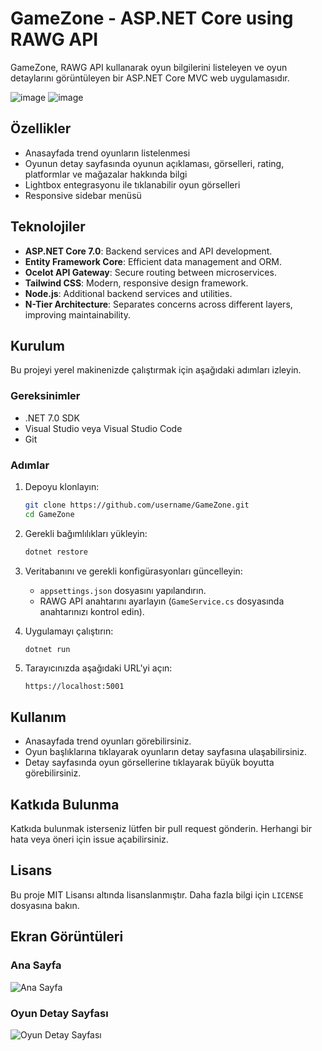 # GameZone - ASP.NET Core using RAWG API

GameZone, RAWG API kullanarak oyun bilgilerini listeleyen ve oyun detaylarını görüntüleyen bir ASP.NET Core MVC web uygulamasıdır.

![image](https://github.com/karabasnejat/GameZone/assets/62561906/63790290-f7b7-4cfc-82ef-bbdae5170d4d)
![image](https://github.com/karabasnejat/GameZone/assets/62561906/502ffd1e-95d9-468d-b319-6ce03b36d707)



## Özellikler

- Anasayfada trend oyunların listelenmesi
- Oyunun detay sayfasında oyunun açıklaması, görselleri, rating, platformlar ve mağazalar hakkında bilgi
- Lightbox entegrasyonu ile tıklanabilir oyun görselleri
- Responsive sidebar menüsü

## Teknolojiler

- **ASP.NET Core 7.0**: Backend services and API development.
- **Entity Framework Core**: Efficient data management and ORM.
- **Ocelot API Gateway**: Secure routing between microservices.
- **Tailwind CSS**: Modern, responsive design framework.
- **Node.js**: Additional backend services and utilities.
- **N-Tier Architecture**: Separates concerns across different layers, improving maintainability.

## Kurulum

Bu projeyi yerel makinenizde çalıştırmak için aşağıdaki adımları izleyin.

### Gereksinimler

- .NET 7.0 SDK
- Visual Studio veya Visual Studio Code
- Git

### Adımlar

1. Depoyu klonlayın:

    ```bash
    git clone https://github.com/username/GameZone.git
    cd GameZone
    ```

2. Gerekli bağımlılıkları yükleyin:

    ```bash
    dotnet restore
    ```

3. Veritabanını ve gerekli konfigürasyonları güncelleyin:

    - `appsettings.json` dosyasını yapılandırın.
    - RAWG API anahtarını ayarlayın (`GameService.cs` dosyasında anahtarınızı kontrol edin).

4. Uygulamayı çalıştırın:

    ```bash
    dotnet run
    ```

5. Tarayıcınızda aşağıdaki URL'yi açın:

    ```
    https://localhost:5001
    ```

## Kullanım

- Anasayfada trend oyunları görebilirsiniz.
- Oyun başlıklarına tıklayarak oyunların detay sayfasına ulaşabilirsiniz.
- Detay sayfasında oyun görsellerine tıklayarak büyük boyutta görebilirsiniz.

## Katkıda Bulunma

Katkıda bulunmak isterseniz lütfen bir pull request gönderin. Herhangi bir hata veya öneri için issue açabilirsiniz.

## Lisans

Bu proje MIT Lisansı altında lisanslanmıştır. Daha fazla bilgi için `LICENSE` dosyasına bakın.

## Ekran Görüntüleri

### Ana Sayfa

![Ana Sayfa](./screenshots/home.png)

### Oyun Detay Sayfası

![Oyun Detay Sayfası](./screenshots/details.png)
